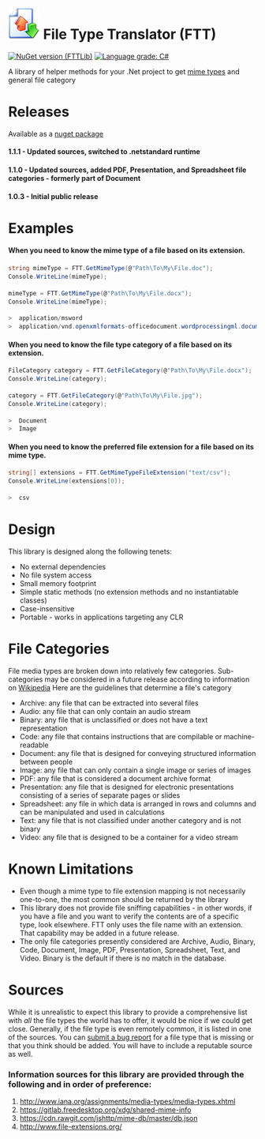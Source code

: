 # ![FTT Logo](https://raw.githubusercontent.com/brondavies/filetypetranslator/master/ftt-icon.png) File Type Translator (FTT)

[![NuGet version (FTTLib)](https://img.shields.io/nuget/v/FTTLib.dll.svg?style=flat-square)](https://www.nuget.org/packages/FTTLib.dll/)
[![Language grade: C#](https://img.shields.io/lgtm/grade/csharp/g/brondavies/filetypetranslator.svg?logo=lgtm&logoWidth=18)](https://lgtm.com/projects/g/brondavies/filetypetranslator/context:csharp)

A library of helper methods for your .Net project to get [mime types](https://en.wikipedia.org/wiki/Media_type) and general file category

# Releases
Available as a [nuget package](https://www.nuget.org/packages/FTTLib.dll) 
#### 1.1.1 - Updated sources, switched to .netstandard runtime
#### 1.1.0 - Updated sources, added PDF, Presentation, and Spreadsheet file categories - formerly part of Document
#### 1.0.3 - Initial public release

# Examples

####  When you need to know the mime type of a file based on its extension.

```csharp
string mimeType = FTT.GetMimeType(@"Path\To\My\File.doc");
Console.WriteLine(mimeType);

mimeType = FTT.GetMimeType(@"Path\To\My\File.docx");
Console.WriteLine(mimeType);

>  application/msword
>  application/vnd.openxmlformats-officedocument.wordprocessingml.document
```

####  When you need to know the file type category of a file based on its extension.

```csharp
FileCategory category = FTT.GetFileCategory(@"Path\To\My\File.docx");
Console.WriteLine(category);

category = FTT.GetFileCategory(@"Path\To\My\File.jpg");
Console.WriteLine(category);

>  Document
>  Image
```

####  When you need to know the preferred file extension for a file based on its mime type.

```csharp
string[] extensions = FTT.GetMimeTypeFileExtension("text/csv");
Console.WriteLine(extensions[0]);

>  csv
```

# Design

This library is designed along the following tenets:

* No external dependencies
* No file system access
* Small memory footprint
* Simple static methods (no extension methods and no instantiatable classes)
* Case-insensitive
* Portable - works in applications targeting any CLR

# File Categories

File media types are broken down into relatively few categories.  Sub-categories may be considered in a future release according to information on [Wikipedia](https://en.wikipedia.org/wiki/List_of_file_formats)  Here are the guidelines that determine a file's category

* Archive: any file that can be extracted into several files
* Audio: any file that can only contain an audio stream
* Binary: any file that is unclassified or does not have a text representation
* Code: any file that contains instructions that are compilable or machine-readable
* Document: any file that is designed for conveying structured information between people
* Image: any file that can only contain a single image or series of images
* PDF: any file that is considered a document archive format
* Presentation: any file that is designed for electronic presentations consisting of a series of separate pages or slides
* Spreadsheet: any file in which data is arranged in rows and columns and can be manipulated and used in calculations
* Text: any file that is not classified under another category and is not binary
* Video: any file that is designed to be a container for a video stream

# Known Limitations

* Even though a mime type to file extension mapping is not necessarily one-to-one, the most common should be returned by the library
* This library does not provide file sniffing capabilities - in other words, if you have a file and you want to verify the contents are of a specific type, look elsewhere. FTT only uses the file name with an extension.  That capability may be added in a future release.
* The only file categories presently considered are Archive, Audio, Binary, Code, Document, Image, PDF, Presentation, Spreadsheet, Text, and Video.  Binary is the default if there is no match in the database.

# Sources

While it is unrealistic to expect this library to provide a comprehensive list with *all* the file types the world has to offer, it would be nice if we could get close.  Generally, if the file type is even remotely common, it is listed in one of the sources.  You can [submit a bug report](https://github.com/brondavies/filetypetranslator/issues/new) for a file type that is missing or that you think should be added.  You will have to include a reputable source as well.

### Information sources for this library are provided through the following and in order of preference:

1. http://www.iana.org/assignments/media-types/media-types.xhtml
1. https://gitlab.freedesktop.org/xdg/shared-mime-info
1. https://cdn.rawgit.com/jshttp/mime-db/master/db.json
1. http://www.file-extensions.org/
